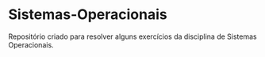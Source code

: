 # Sistemas-Operacionais
Repositório criado para resolver alguns exercícios da disciplina de Sistemas Operacionais.
